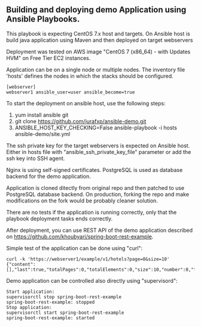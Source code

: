 Building and deploying demo Application using Ansible Playbooks.
-------------------------------------------

This playbook is expecting CentOS 7.x host and targets. On Ansible host is
build java application using Maven and then deployed on target webservers

Deployment was tested on AWS image "CentOS 7 (x86_64) - with Updates HVM"
on Free Tier EC2 instances.

Application can be on a single node or multiple nodes. The inventory file
'hosts' defines the nodes in which the stacks should be configured. 

```
[webserver]
webserver1 ansible_user=user ansible_become=true
```

To start the deployment on ansible host, use the following steps:

1. yum install ansible git
2. git clone https://github.com/jurafxp/ansible-demo.git
3. ANSIBLE_HOST_KEY_CHECKING=False ansible-playbook -i hosts ansible-demo/site.yml

The ssh private key for the target webservers is expected on Ansible host.
Either in hosts file with "ansible_ssh_private_key_file" parameter or add
the ssh key into SSH agent.

Nginx is using self-signed certificates.
PostgreSQL is used as database backend for the demo application.

Application is cloned ditectly from original repo and then patched to use
PostgreSQL database backend. On production, forking the repo and make
modifications on the fork would be probably cleaner solution.

There are no tests if the application is running correctly, only that the
playbook deployment tasks ends correctly.

After deployment, you can use REST API of the demo application described on
https://github.com/khoubyari/spring-boot-rest-example.

Simple test of the application can be done using "curl":

```
curl -k 'https://webserver1/example/v1/hotels?page=0&size=10'
{"content":[],"last":true,"totalPages":0,"totalElements":0,"size":10,"number":0,"first":true,"sort":null,"numberOfElements":0}
```

Demo application can be controlled also directly using "supervisord":

```
Start application:
supervisorctl stop spring-boot-rest-example
spring-boot-rest-example: stopped
Stop application:
supervisorctl start spring-boot-rest-example
spring-boot-rest-example: started
```